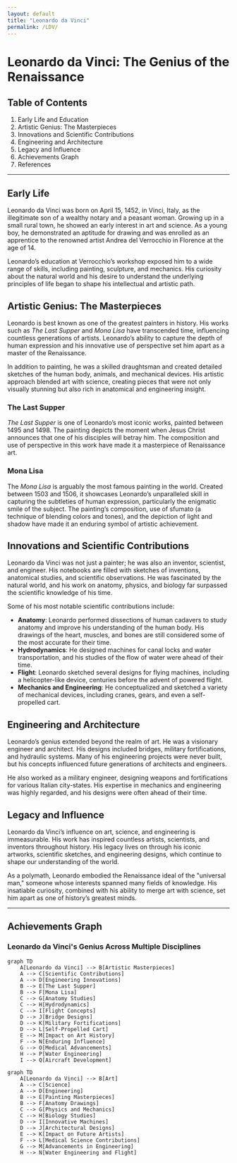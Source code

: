 ```yaml
---
layout: default
title: "Leonardo da Vinci"
permalink: /LDV/
---
```


# Leonardo da Vinci: The Genius of the Renaissance

## Table of Contents
1. Early Life and Education
2. Artistic Genius: The Masterpieces
3. Innovations and Scientific Contributions
4. Engineering and Architecture
5. Legacy and Influence
6. Achievements Graph
7. References

---

## Early Life
Leonardo da Vinci was born on April 15, 1452, in Vinci, Italy, as the illegitimate son of a wealthy notary and a peasant woman. Growing up in a small rural town, he showed an early interest in art and science. As a young boy, he demonstrated an aptitude for drawing and was enrolled as an apprentice to the renowned artist Andrea del Verrocchio in Florence at the age of 14.

Leonardo’s education at Verrocchio’s workshop exposed him to a wide range of skills, including painting, sculpture, and mechanics. His curiosity about the natural world and his desire to understand the underlying principles of life began to shape his intellectual and artistic path.

## Artistic Genius: The Masterpieces
Leonardo is best known as one of the greatest painters in history. His works such as *The Last Supper* and *Mona Lisa* have transcended time, influencing countless generations of artists. Leonardo’s ability to capture the depth of human expression and his innovative use of perspective set him apart as a master of the Renaissance.

In addition to painting, he was a skilled draughtsman and created detailed sketches of the human body, animals, and mechanical devices. His artistic approach blended art with science, creating pieces that were not only visually stunning but also rich in anatomical and engineering insight.

### The Last Supper

*The Last Supper* is one of Leonardo’s most iconic works, painted between 1495 and 1498. The painting depicts the moment when Jesus Christ announces that one of his disciples will betray him. The composition and use of perspective in this work have made it a masterpiece of Renaissance art.

### Mona Lisa

The *Mona Lisa* is arguably the most famous painting in the world. Created between 1503 and 1506, it showcases Leonardo’s unparalleled skill in capturing the subtleties of human expression, particularly the enigmatic smile of the subject. The painting’s composition, use of sfumato (a technique of blending colors and tones), and the depiction of light and shadow have made it an enduring symbol of artistic achievement.

## Innovations and Scientific Contributions
Leonardo da Vinci was not just a painter; he was also an inventor, scientist, and engineer. His notebooks are filled with sketches of inventions, anatomical studies, and scientific observations. He was fascinated by the natural world, and his work on anatomy, physics, and biology far surpassed the scientific knowledge of his time.

Some of his most notable scientific contributions include:
- **Anatomy**: Leonardo performed dissections of human cadavers to study anatomy and improve his understanding of the human body. His drawings of the heart, muscles, and bones are still considered some of the most accurate for their time.
- **Hydrodynamics**: He designed machines for canal locks and water transportation, and his studies of the flow of water were ahead of their time.
- **Flight**: Leonardo sketched several designs for flying machines, including a helicopter-like device, centuries before the advent of powered flight.
- **Mechanics and Engineering**: He conceptualized and sketched a variety of mechanical devices, including cranes, gears, and even a self-propelled cart.

## Engineering and Architecture
Leonardo’s genius extended beyond the realm of art. He was a visionary engineer and architect. His designs included bridges, military fortifications, and hydraulic systems. Many of his engineering projects were never built, but his concepts influenced future generations of architects and engineers.

He also worked as a military engineer, designing weapons and fortifications for various Italian city-states. His expertise in mechanics and engineering was highly regarded, and his designs were often ahead of their time.

## Legacy and Influence
Leonardo da Vinci’s influence on art, science, and engineering is immeasurable. His work has inspired countless artists, scientists, and inventors throughout history. His legacy lives on through his iconic artworks, scientific sketches, and engineering designs, which continue to shape our understanding of the world.

As a polymath, Leonardo embodied the Renaissance ideal of the "universal man," someone whose interests spanned many fields of knowledge. His insatiable curiosity, combined with his ability to merge art with science, set him apart as one of history’s greatest minds.

---

## Achievements Graph

### Leonardo da Vinci's Genius Across Multiple Disciplines

```mermaid
graph TD
    A[Leonardo da Vinci] --> B[Artistic Masterpieces]
    A --> C[Scientific Contributions]
    A --> D[Engineering Innovations]
    B --> E[The Last Supper]
    B --> F[Mona Lisa]
    C --> G[Anatomy Studies]
    C --> H[Hydrodynamics]
    C --> I[Flight Concepts]
    D --> J[Bridge Designs]
    D --> K[Military Fortifications]
    D --> L[Self-Propelled Cart]
    E --> M[Impact on Art History]
    F --> N[Enduring Influence]
    G --> O[Medical Advancements]
    H --> P[Water Engineering]
    I --> Q[Aircraft Development]

graph TD
    A[Leonardo da Vinci] --> B[Art]
    A --> C[Science]
    A --> D[Engineering]
    B --> E[Painting Masterpieces]
    B --> F[Anatomy Drawings]
    C --> G[Physics and Mechanics]
    C --> H[Biology Studies]
    D --> I[Innovative Machines]
    D --> J[Architectural Designs]
    E --> K[Impact on Future Artists]
    F --> L[Medical Science Contributions]
    G --> M[Advancements in Engineering]
    H --> N[Water Engineering and Flight]
